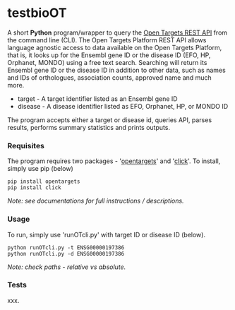 # testbioOT

A short **Python** program/wrapper to query the [Open Targets REST API](https://docs.targetvalidation.org/programmatic-access/rest-api) from the command line (CLI). 
The Open Targets Platform REST API allows language agnostic access to data available on the Open Targets Platform, that is, it looks up for the Ensembl gene ID or the disease ID (EFO, HP, Orphanet, MONDO) using a free text search.
Searching will return its Ensembl gene ID or the disease ID in addition to other data, such as names and IDs of orthologues, association counts, approved name and much more. 

 - target - A target identifier listed as an Ensembl gene ID
 - disease - A disease identifier listed as EFO, Orphanet, HP, or MONDO ID

The program accepts either a target or disease id, queries API, parses results, performs summary statistics and prints outputs.

### Requisites

The program requires two packages - '[opentargets](https://opentargets.readthedocs.io/en/latest)' and '[click](https://click.palletsprojects.com)'. To install, simply use pip (below)

	pip install opentargets
	pip install click

*Note: see documentations for full instructions / descriptions.*

### Usage

To run, simply use 'runOTcli.py' with target ID or disease ID (below). 

	python runOTcli.py -t ENSG00000197386
	python runOTcli.py -d ENSG00000197386

*Note: check paths - relative vs absolute.*

### Tests

xxx.
